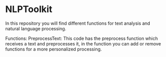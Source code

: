 # NLPToolkit
In this repository you will find different functions for text analysis and natural language processing.

Functions:
PreprocessText: This code has the preprocess function which receives a text and preprocesses it, 
in the function you can add or remove functions for a more personalized processing.
